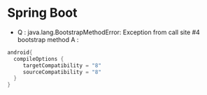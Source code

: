 # Spring Boot

- Q : java.lang.BootstrapMethodError: Exception from call site #4 bootstrap method
  A :

```gradle
android{
  compileOptions {
     targetCompatibility = "8"
     sourceCompatibility = "8"
  }
}
```
